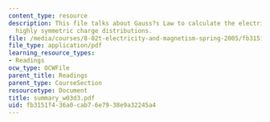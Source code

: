 ```yaml
---
content_type: resource
description: This file talks about Gauss?s Law to calculate the electric field from
  highly symmetric charge distributions.
file: /media/courses/8-02t-electricity-and-magnetism-spring-2005/fb3151f436a0cab76e7938e9a32245a4_summary_w03d3.pdf
file_type: application/pdf
learning_resource_types:
- Readings
ocw_type: OCWFile
parent_title: Readings
parent_type: CourseSection
resourcetype: Document
title: summary_w03d3.pdf
uid: fb3151f4-36a0-cab7-6e79-38e9a32245a4
---
```

